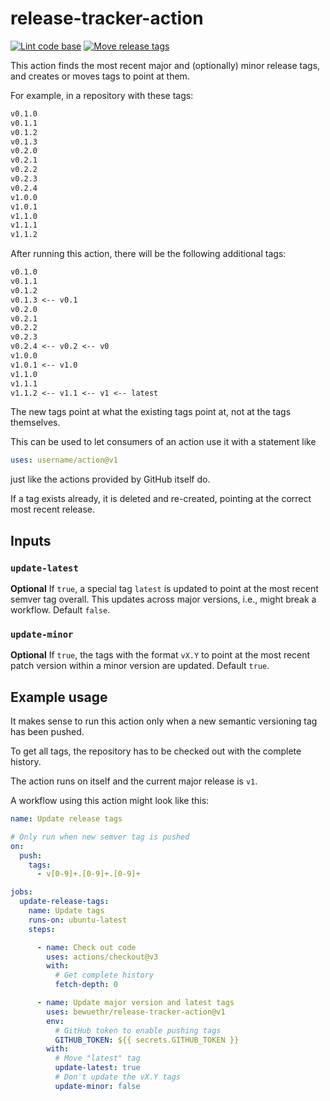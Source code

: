 # release-tracker-action

[![Lint code base][lintbadge]][lintflow]
[![Move release tags][movebadge]][moveflow]

[lintbadge]: <https://github.com/bewuethr/release-tracker-action/actions/workflows/linter.yml/badge.svg>
[lintflow]:  <https://github.com/bewuethr/release-tracker-action/actions/workflows/linter.yml>
[movebadge]: <https://github.com/bewuethr/release-tracker-action/actions/workflows/releasetracker.yml/badge.svg>
[moveflow]:  <https://github.com/bewuethr/release-tracker-action/actions/workflows/releasetracker.yml>

This action finds the most recent major and (optionally) minor release tags,
and creates or moves tags to point at them.

For example, in a repository with these tags:

```txt
v0.1.0
v0.1.1
v0.1.2
v0.1.3
v0.2.0
v0.2.1
v0.2.2
v0.2.3
v0.2.4
v1.0.0
v1.0.1
v1.1.0
v1.1.1
v1.1.2
```

After running this action, there will be the following additional tags:

```txt
v0.1.0
v0.1.1
v0.1.2
v0.1.3 <-- v0.1
v0.2.0
v0.2.1
v0.2.2
v0.2.3
v0.2.4 <-- v0.2 <-- v0
v1.0.0
v1.0.1 <-- v1.0
v1.1.0
v1.1.1
v1.1.2 <-- v1.1 <-- v1 <-- latest
```

The new tags point at what the existing tags point at, not at the tags
themselves.

This can be used to let consumers of an action use it with a statement like

```yaml
uses: username/action@v1
```

just like the actions provided by GitHub itself do.

If a tag exists already, it is deleted and re-created, pointing at the
correct most recent release.

## Inputs

### `update-latest`

**Optional** If `true`, a special tag `latest` is updated to point at the most
recent semver tag overall. This updates across major versions, i.e., might
break a workflow. Default `false`.

### `update-minor`

**Optional** If `true`, the tags with the format `vX.Y` to point at the most
recent patch version within a minor version are updated. Default `true`.

## Example usage

It makes sense to run this action only when a new semantic versioning tag
has been pushed.

To get all tags, the repository has to be checked out with the complete
history.

The action runs on itself and the current major release is `v1`.

A workflow using this action might look like this:

```yaml
name: Update release tags

# Only run when new semver tag is pushed
on:
  push:
    tags:
      - v[0-9]+.[0-9]+.[0-9]+

jobs:
  update-release-tags:
    name: Update tags
    runs-on: ubuntu-latest
    steps:

      - name: Check out code
        uses: actions/checkout@v3
        with:
          # Get complete history
          fetch-depth: 0

      - name: Update major version and latest tags
        uses: bewuethr/release-tracker-action@v1
        env:
          # GitHub token to enable pushing tags
          GITHUB_TOKEN: ${{ secrets.GITHUB_TOKEN }}
        with:
          # Move "latest" tag
          update-latest: true
          # Don't update the vX.Y tags
          update-minor: false
```
